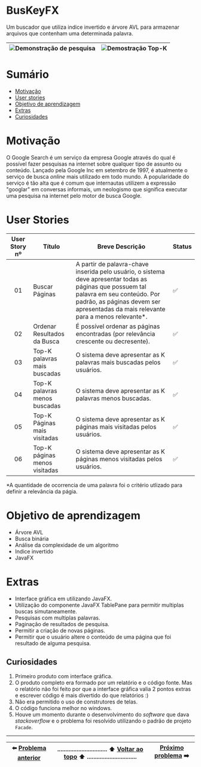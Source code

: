 # BusKeyFX
Um buscador que utiliza indice invertido e árvore AVL para armazenar arquivos que contenham uma determinada palavra.


|![Demonstração de pesquisa](https://github.com/UellingtonDamasceno/BusKeyFX/blob/master/resources/imagens/pesquisas.gif) | ![Demostração Top-K](https://github.com/UellingtonDamasceno/BusKeyFX/blob/master/resources/imagens/top-k.gif)|
|----|----|

# Sumário

- [Motivação](#motivação)
- [User stories](user-stories)
- [Objetivo de aprendizagem](#objetivo-de-aprendizagem)
- [Extras](#extras)
- [Curiosidades](#curiosidades)

# Motivação
O Google Search é um serviço da empresa Google através do qual é possível fazer 
pesquisas na internet sobre qualquer tipo de assunto ou conteúdo. Lançado pela
Google Inc em setembro de 1997, é atualmente o serviço de busca *online* mais 
utilizado em todo mundo. A popularidade do serviço é tão alta que é comum que
internautas utilizem a expressão "googlar" em conversas informais, um neologismo
que significa executar uma pesquisa na internet pelo motor de busca Google.

# User Stories

| User Story nº | Título | Breve Descrição | Status |
| :-----------: | ------ | --------------- | ------ |
| 01 | Buscar Páginas | A partir de palavra-chave inserida pelo usuário, o sistema deve apresentar todas as páginas que possuem tal palavra em seu conteúdo. Por padrão, as páginas devem ser apresentadas da mais relevante para a menos relevante*. | :white_check_mark: |
| 02 | Ordenar Resultados da Busca | É possível ordenar as páginas encontradas (por relevância crescente ou decresente). | :white_check_mark: |
| 03 | Top-K palavras mais buscadas | O sistema deve apresentar as K palavras mais buscadas pelos usuários. | :white_check_mark: |
| 04 | Top-K palavras menos buscadas | O sistema deve apresentar as K palavras menos buscadas. | :white_check_mark: | 
| 05 | Top-K Páginas mais visitadas | O sistema deve apresentar as K páginas mais visitadas pelos usuários. | :white_check_mark: |
| 06 | Top-K páginas menos visitadas | O sistema deve apresentar as K páginas menos visitadas pelos usuários. | :white_check_mark: |

  *A quantidade de ocorrencia de uma palavra foi o critério utlizado para definir a relevãncia da págia.

# Objetivo de aprendizagem

- Árvore AVL
- Busca binária
- Análise da complexidade de um algoritmo
- Indice invertido
- JavaFX

# Extras 

- Interface gráfica em utilizando JavaFX.
- Utilização do componente JavaFX TablePane para permitir multiplas buscas simutaneamente. 
- Pesquisas com multiplas palavras.
- Paginação de resultados de pesquisa.
- Permitir a criação de novas páginas.
- Permitir que o usuário altere o conteúdo de uma página que foi resultado de alguma pesquisa.

## Curiosidades

1. Primeiro produto com interface gráfica.
2. O produto completo era formado por um relatório e o código fonte. Mas o relatório não foi feito por que a interface gráfica valia 2 pontos extras e escrever código é mais divertido do que relatórios :)
3. Não era permitido o uso de construtores de telas.
4. O código funciona melhor no windows.
5. Houve um momento durante o desenvolvimento do _software_ que dava _stackoverflow_ e o problema foi resolvido utilizando o padrão de projeto `Facade`. 

----------

| :arrow_left: [Problema anterior](https://github.com/UellingtonDamasceno/BlackJack) |............................... :arrow_up: [Voltar ao topo](#BusKeyFX) :arrow_up: ...............................| [Próximo problema](https://github.com/UellingtonDamasceno/MyBook) :arrow_right: | 
| :----: |-----| :-----:| 
